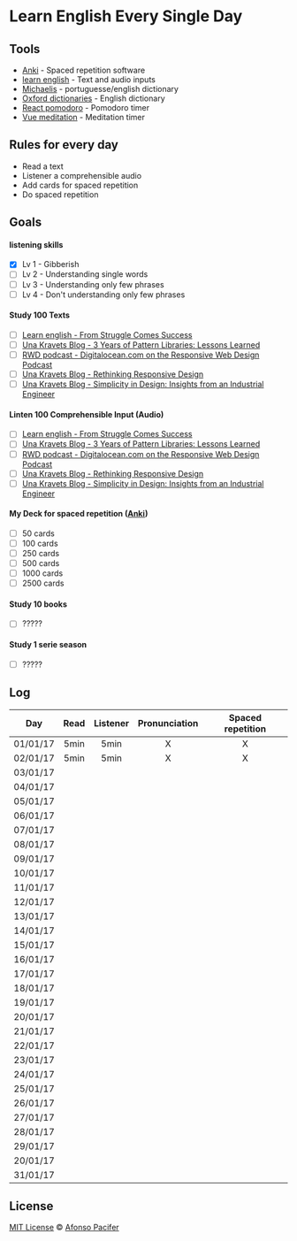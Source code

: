 # Learn English Every Single Day

## Tools
- [Anki](http://ankisrs.net/) - Spaced repetition software
- [learn english](http://afonsopacifer.github.io/learn-english/) - Text and audio inputs
- [Michaelis](http://michaelis.uol.com.br/) - portuguesse/english dictionary
- [Oxford dictionaries](https://en.oxforddictionaries.com/) - English dictionary
- [React pomodoro](http://afonsopacifer.github.io/react-pomodoro/) - Pomodoro timer
- [Vue meditation](https://afonsopacifer.github.io/vue-meditation/) - Meditation timer

## Rules for every day
- Read a text
- Listener a comprehensible audio
- Add cards for spaced repetition
- Do spaced repetition

## Goals

#### listening skills
- [x] Lv 1 - Gibberish
- [ ] Lv 2 - Understanding single words
- [ ] Lv 3 - Understanding only few phrases
- [ ] Lv 4 - Don't understanding only few phrases

#### Study 100 Texts
- [ ] [Learn english - From Struggle Comes Success](http://afonsopacifer.github.io/learn-english/from-struggle-comes-success.html)
- [ ] [Una Kravets Blog - 3 Years of Pattern Libraries: Lessons Learned](https://una.im/pattern-libs/#💁)
- [ ] [RWD podcast - Digitalocean.com on the Responsive Web Design Podcast](https://responsivewebdesign.com/podcast/digitalocean/)
- [ ] [Una Kravets Blog - Rethinking Responsive Design](https://una.im/rethinking-responsive/#💁)
- [ ] [Una Kravets Blog - Simplicity in Design: Insights from an Industrial Engineer](https://una.im/simplicity-in-eng/#💁)

#### Linten 100 Comprehensible Input (Audio)
- [ ] [Learn english - From Struggle Comes Success](http://afonsopacifer.github.io/learn-english/from-struggle-comes-success.html)
- [ ] [Una Kravets Blog - 3 Years of Pattern Libraries: Lessons Learned](https://una.im/pattern-libs/#💁)
- [ ] [RWD podcast - Digitalocean.com on the Responsive Web Design Podcast](https://responsivewebdesign.com/podcast/digitalocean/)
- [ ] [Una Kravets Blog - Rethinking Responsive Design](https://una.im/rethinking-responsive/#💁)
- [ ] [Una Kravets Blog - Simplicity in Design: Insights from an Industrial Engineer](https://una.im/simplicity-in-eng/#💁)

#### My Deck for spaced repetition ([Anki](http://ankisrs.net/))
- [ ] 50 cards
- [ ] 100 cards
- [ ] 250 cards
- [ ] 500 cards
- [ ] 1000 cards
- [ ] 2500 cards

#### Study 10 books
- [ ] ?????

#### Study 1 serie season
- [ ] ?????

## Log

| Day       | Read    |  Listener  | Pronunciation | Spaced repetition
|:---------:|:-------:|:----------:|:--------------:|:----------------:|
| 01/01/17  | 5min    | 5min       | X | X |
| 02/01/17  | 5min    | 5min       | X | X |
| 03/01/17  |         |            |   |
| 04/01/17  |         |            |   |
| 05/01/17  |         |            |   |
| 06/01/17  |         |            |   |
| 07/01/17  |         |            |   |
| 08/01/17  |         |            |   |
| 09/01/17  |         |            |   |
| 10/01/17  |         |            |   |
| 11/01/17  |         |            |   |
| 12/01/17  |         |            |   |
| 13/01/17  |         |            |   |
| 14/01/17  |         |            |   |
| 15/01/17  |         |            |   |
| 16/01/17  |         |            |   |
| 17/01/17  |         |            |   |
| 18/01/17  |         |            |   |
| 19/01/17  |         |            |   |
| 20/01/17  |         |            |   |
| 21/01/17  |         |            |   |
| 22/01/17  |         |            |   |
| 23/01/17  |         |            |   |
| 24/01/17  |         |            |   |
| 25/01/17  |         |            |   |
| 26/01/17  |         |            |   |
| 27/01/17  |         |            |   |
| 28/01/17  |         |            |   |
| 29/01/17  |         |            |   |
| 20/01/17  |         |            |   |
| 31/01/17  |         |            |   |

## License
[MIT License](https://github.com/afonsopacifer/learn-english-every-single-day/blob/master/LICENSE.md) © [Afonso Pacifer](http://afonsopacifer.github.io/)
